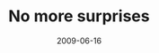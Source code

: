 ---
layout: base.njk
title : 'No more surprises' 
view_title : 'No more suprrises' 
year : '2009' 
date : '2009-06-16' 
img_file : '/drawing/nomoresuprises.png' 
html_file : 'nomoresuprises' 
next_html : 'ithinkimdefinitlyinlovewithyoubutimnotsure.html' 
year_order : '185' 
permalink : "title/{{html_file}}.html"
---